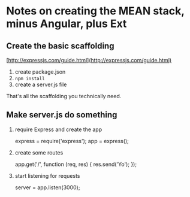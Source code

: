 # Notes on creating the MEAN stack, minus Angular, plus Ext

## Create the basic scaffolding

[http://expressjs.com/guide.html](http://expressjs.com/guide.html)

1. create package.json
2. `npm install`
3. create a server.js file

That's all the scaffolding you technically need.

## Make server.js do something

1. require Express and create the app

    express = require('express');
    app = express();

2. create some routes

    app.get('/', function (req, res) {
        res.send('Yo');
    });

3. start listening for requests

    server = app.listen(3000);

